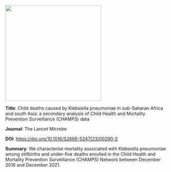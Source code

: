 <img src="https://github.com/user-attachments/assets/f3173b8b-45b9-4a20-8066-4d1fa178a657" width="300">

**Title**: Child deaths caused by Klebsiella pneumoniae in sub-Saharan Africa and south Asia: a secondary analysis of Child Health and Mortality Prevention Surveillance (CHAMPS) data

**Journal**: The Lancet Microbe

**DOI**: https://doi.org/10.1016/S2666-5247(23)00290-2

**Summary**: We characterise mortality associated with Klebsiella pneumoniae among stillbirths and under-five deaths enrolled in the Child Health and Mortality Prevention Surveillance (CHAMPS) Network between December 2016 and December 2021.
